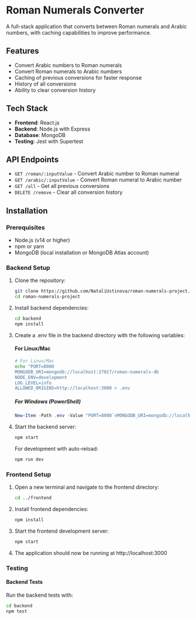 # Roman Numerals Converter

A full-stack application that converts between Roman numerals and Arabic numbers, with caching capabilities to improve performance.

## Features

- Convert Arabic numbers to Roman numerals
- Convert Roman numerals to Arabic numbers
- Caching of previous conversions for faster response
- History of all conversions
- Ability to clear conversion history

## Tech Stack

- **Frontend**: React.js
- **Backend**: Node.js with Express
- **Database**: MongoDB
- **Testing**: Jest with Supertest

## API Endpoints

- `GET /roman/:inputValue` - Convert Arabic number to Roman numeral
- `GET /arabic/:inputValue` - Convert Roman numeral to Arabic number
- `GET /all` - Get all previous conversions
- `DELETE /remove` - Clear all conversion history

## Installation

### Prerequisites

- Node.js (v14 or higher)
- npm or yarn
- MongoDB (local installation or MongoDB Atlas account)

### Backend Setup

1. Clone the repository:
   ```bash
   git clone https://github.com/NataliUstinova/roman-numerals-project.git
   cd roman-numerals-project
   ```

2. Install backend dependencies:
   ```bash
   cd backend
   npm install
   ```

3. Create a .env file in the backend directory with the following variables:
    #### For Linux/Mac
   ```bash
   # For Linux/Mac
   echo "PORT=8080
   MONGODB_URI=mongodb://localhost:27017/roman-numerals-db
   NODE_ENV=development
   LOG_LEVEL=info
   ALLOWED_ORIGINS=http://localhost:3000 > .env
   ```
  
    ##### For Windows (PowerShell)
    ```PowerShell
    New-Item -Path .env -Value "PORT=8080`nMONGODB_URI=mongodb://localhost:27017/roman-numerals-db`nNODE_ENV=development`nLOG_LEVEL=infonALLOWED_ORIGINS=http://localhost:3000" -Force
    ```
4. Start the backend server:
   ```bash
   npm start
   ```

   For development with auto-reload:
   ```bash
   npm run dev
   ```

### Frontend Setup

1. Open a new terminal and navigate to the frontend directory:
   ```bash
   cd ../frontend
   ```

2. Install frontend dependencies:
   ```bash
   npm install
   ```

3. Start the frontend development server:
   ```bash
   npm start
   ```

4. The application should now be running at http://localhost:3000

### Testing

#### Backend Tests

Run the backend tests with:
```bash
cd backend
npm test
```